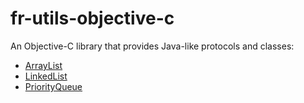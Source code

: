 # fr-utils-objective-c
An Objective-C library that provides Java-like protocols and classes:
* [ArrayList](https://docs.oracle.com/javase/7/docs/api/java/util/ArrayList.html)
* [LinkedList](https://docs.oracle.com/javase/7/docs/api/java/util/LinkedList.html)
* [PriorityQueue](https://docs.oracle.com/javase/7/docs/api/java/util/PriorityQueue.html)
